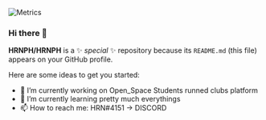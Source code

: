![Metrics](https://metrics.lecoq.io/HRNPH?template=classic&base.community=0&base.metadata=0&languages=1&languages.limit=8&languages.threshold=0%25&languages.colors=github&languages.sections=most-used&languages.indepth=false&languages.analysis.timeout=15&languages.categories=markup%2C%20programming&languages.recent.categories=markup%2C%20programming&languages.recent.load=300&languages.recent.days=14&config.timezone=Asia%2FBangkok)

### Hi there 👋

**HRNPH/HRNPH** is a ✨ _special_ ✨ repository because its `README.md` (this file) appears on your GitHub profile.

Here are some ideas to get you started:

- 🔭 I’m currently working on Open_Space Students runned clubs platform
- 🌱 I’m currently learning pretty much everythings
- 📫 How to reach me: HRN#4151 -> DISCORD
